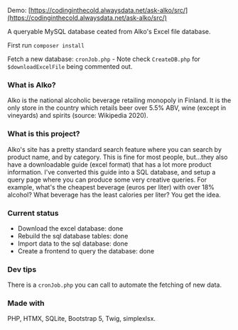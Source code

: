 Demo: [https://codinginthecold.alwaysdata.net/ask-alko/src/](https://codinginthecold.alwaysdata.net/ask-alko/src/)

A queryable MySQL database ceated from Alko's Excel file database.

First run `composer install`

Fetch a new database: `cronJob.php` - Note check `CreateDB.php` for `$downloadExcelFile` being commented out. 

### What is Alko?

Alko is the national alcoholic beverage retailing monopoly in Finland. It is the only store in the country which retails beer over 5.5% ABV, wine (except in vineyards) and spirits (source: Wikipedia 2020).

### What is this project?

Alko's site has a pretty standard search feature where you can search by product name, and by category. This is fine for most people, but...they also have a downloadable guide (excel format) that has a lot more product information. I've converted this guide into a SQL database, and setup a query page where you can produce some very creative queries. For example, what's the cheapest beverage (euros per liter) with over 18% alcohol? What beverage has the least calories per liter? You get the idea. 

### Current status

* Download the excel database: done
* Rebuild the sql database tables: done
* Import data to the sql database: done
* Create a frontend to query the database: done

### Dev tips

There is a `cronJob.php` you can call to automate the fetching of new data.

### Made with 

PHP, HTMX, SQLite, Bootstrap 5, Twig, simplexlsx.
